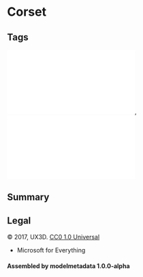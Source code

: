# Corset

## Tags

![core](../../Models-core.md), ![testing](../../Models-testing.md)

## Summary

 

## Legal

&copy; 2017, UX3D. [CC0 1.0 Universal](https://creativecommons.org/publicdomain/zero/1.0/legalcode)

 - Microsoft for Everything

#### Assembled by modelmetadata 1.0.0-alpha